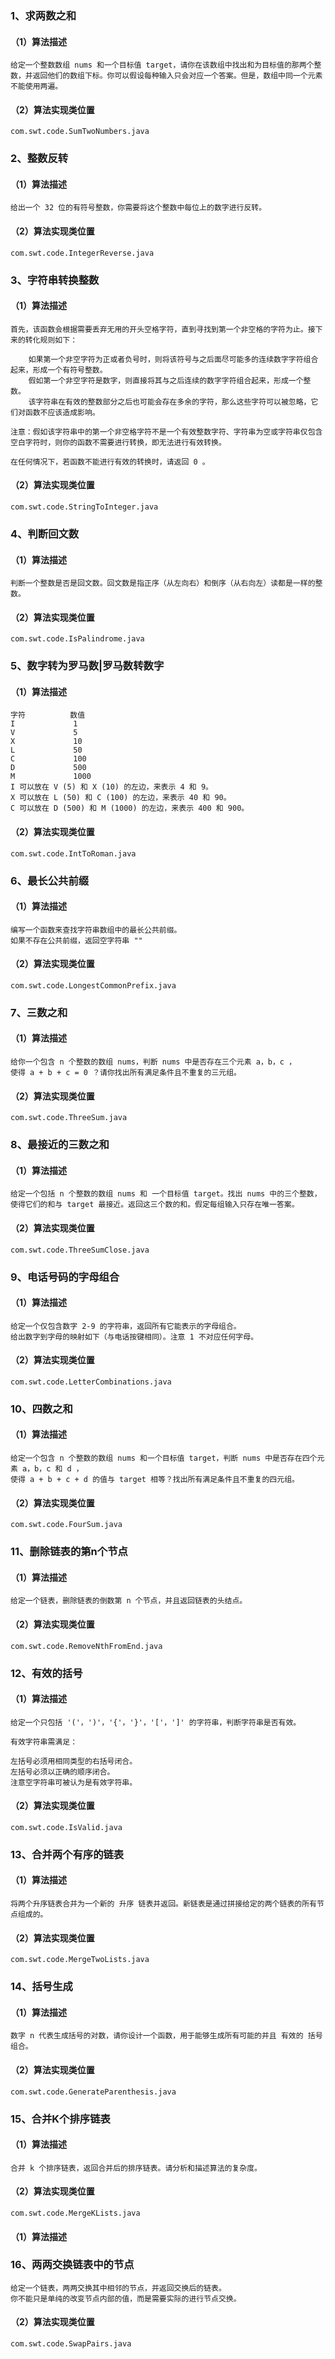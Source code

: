 ### 1、求两数之和

#### 	（1）算法描述

```
给定一个整数数组 nums 和一个目标值 target，请你在该数组中找出和为目标值的那两个整数，并返回他们的数组下标。你可以假设每种输入只会对应一个答案。但是，数组中同一个元素不能使用两遍。
```

#### 	（2）算法实现类位置

```
com.swt.code.SumTwoNumbers.java
```

### 2、整数反转

#### （1）算法描述

```
给出一个 32 位的有符号整数，你需要将这个整数中每位上的数字进行反转。
```

#### （2）算法实现类位置

```
com.swt.code.IntegerReverse.java
```

### 3、字符串转换整数

#### （1）算法描述

```
首先，该函数会根据需要丢弃无用的开头空格字符，直到寻找到第一个非空格的字符为止。接下来的转化规则如下：

    如果第一个非空字符为正或者负号时，则将该符号与之后面尽可能多的连续数字字符组合起来，形成一个有符号整数。
    假如第一个非空字符是数字，则直接将其与之后连续的数字字符组合起来，形成一个整数。
    该字符串在有效的整数部分之后也可能会存在多余的字符，那么这些字符可以被忽略，它们对函数不应该造成影响。

注意：假如该字符串中的第一个非空格字符不是一个有效整数字符、字符串为空或字符串仅包含空白字符时，则你的函数不需要进行转换，即无法进行有效转换。

在任何情况下，若函数不能进行有效的转换时，请返回 0 。
```

#### （2）算法实现类位置

```
com.swt.code.StringToInteger.java
```

### 4、判断回文数

#### （1）算法描述

```
判断一个整数是否是回文数。回文数是指正序（从左向右）和倒序（从右向左）读都是一样的整数。
```

#### （2）算法实现类位置

```
com.swt.code.IsPalindrome.java
```

### 5、数字转为罗马数|罗马数转数字

#### （1）算法描述

```
字符          数值
I             1
V             5
X             10
L             50
C             100
D             500
M             1000
I 可以放在 V (5) 和 X (10) 的左边，来表示 4 和 9。
X 可以放在 L (50) 和 C (100) 的左边，来表示 40 和 90。 
C 可以放在 D (500) 和 M (1000) 的左边，来表示 400 和 900。
```

#### （2）算法实现类位置

```
com.swt.code.IntToRoman.java
```

### 6、最长公共前缀

#### （1）算法描述

```
编写一个函数来查找字符串数组中的最长公共前缀。
如果不存在公共前缀，返回空字符串 ""
```

#### （2）算法实现类位置

```
com.swt.code.LongestCommonPrefix.java
```

### 7、三数之和

#### （1）算法描述

```
给你一个包含 n 个整数的数组 nums，判断 nums 中是否存在三个元素 a，b，c ，
使得 a + b + c = 0 ？请你找出所有满足条件且不重复的三元组。
```

#### （2）算法实现类位置

```
com.swt.code.ThreeSum.java
```

### 8、最接近的三数之和

#### （1）算法描述

```
给定一个包括 n 个整数的数组 nums 和 一个目标值 target。找出 nums 中的三个整数，
使得它们的和与 target 最接近。返回这三个数的和。假定每组输入只存在唯一答案。
```

#### （2）算法实现类位置

```
com.swt.code.ThreeSumClose.java
```

### 9、电话号码的字母组合

#### （1）算法描述

```
给定一个仅包含数字 2-9 的字符串，返回所有它能表示的字母组合。
给出数字到字母的映射如下（与电话按键相同）。注意 1 不对应任何字母。
```

#### （2）算法实现类位置

```
com.swt.code.LetterCombinations.java
```

### 10、四数之和

#### （1）算法描述

```
给定一个包含 n 个整数的数组 nums 和一个目标值 target，判断 nums 中是否存在四个元素 a，b，c 和 d ，
使得 a + b + c + d 的值与 target 相等？找出所有满足条件且不重复的四元组。
```

#### （2）算法实现类位置

```
com.swt.code.FourSum.java
```

### 11、删除链表的第n个节点

#### （1）算法描述

```
给定一个链表，删除链表的倒数第 n 个节点，并且返回链表的头结点。
```

#### （2）算法实现类位置

```
com.swt.code.RemoveNthFromEnd.java
```

### 12、有效的括号

#### （1）算法描述

```
给定一个只包括 '('，')'，'{'，'}'，'['，']' 的字符串，判断字符串是否有效。

有效字符串需满足：

左括号必须用相同类型的右括号闭合。
左括号必须以正确的顺序闭合。
注意空字符串可被认为是有效字符串。
```

#### （2）算法实现类位置

```
com.swt.code.IsValid.java
```

### 13、合并两个有序的链表

#### （1）算法描述

```
将两个升序链表合并为一个新的 升序 链表并返回。新链表是通过拼接给定的两个链表的所有节点组成的。
```

#### （2）算法实现类位置

```
com.swt.code.MergeTwoLists.java
```

### 14、括号生成

#### （1）算法描述

```
数字 n 代表生成括号的对数，请你设计一个函数，用于能够生成所有可能的并且 有效的 括号组合。
```

#### （2）算法实现类位置

```
com.swt.code.GenerateParenthesis.java
```

### 15、合并K个排序链表

#### （1）算法描述

```
合并 k 个排序链表，返回合并后的排序链表。请分析和描述算法的复杂度。
```

#### （2）算法实现类位置

```
com.swt.code.MergeKLists.java
```
#### （1）算法描述

### 16、两两交换链表中的节点
```
给定一个链表，两两交换其中相邻的节点，并返回交换后的链表。
你不能只是单纯的改变节点内部的值，而是需要实际的进行节点交换。
```
#### （2）算法实现类位置

```
com.swt.code.SwapPairs.java
```
